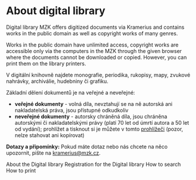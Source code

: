 # About digital library
Digital library MZK offers digitized documents via Kramerius and contains works in the public domain as well as copyright works of many genres.

Works in the public domain have unlimited access, copyright works are accessible only via the computers in the MZK through the given browser where the documents cannot be downloaded or copied. However, you can print them on the library printers.


V digitální knihovně najdete monografie, periodika, rukopisy, mapy, zvukové nahrávky, archiválie, hudebniny či grafiku.

Základní dělení dokumentů je na veřejné a neveřejné:

* __veřejné dokumenty__ - volná díla, nevztahují se na ně autorská ani nakladatelská práva, jsou přístupné odkudkoliv
* __neveřejné dokumenty__ - autorsky chráněná díla, jsou chráněna autorskými či nakladatelskými právy (platí 70 let od úmrtí autora a 50 let od vydání); prohlížet a tisknout si je můžete v tomto [prohlížeči]() (pozor, nelze stahovat ani kopírovat)

__Dotazy a připomínky:__ Pokud máte dotaz nebo nás chcete na něco upozornit, pište na kramerius@mzk.cz.

About the Digital library
Registration for the Digital library
How to search
How to print
